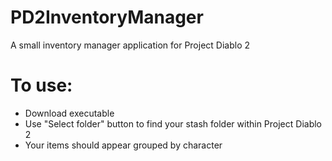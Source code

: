 # PD2InventoryManager
A small inventory manager application for Project Diablo 2

# To use:
- Download executable
- Use "Select folder" button to find your stash folder within Project Diablo 2
- Your items should appear grouped by character
